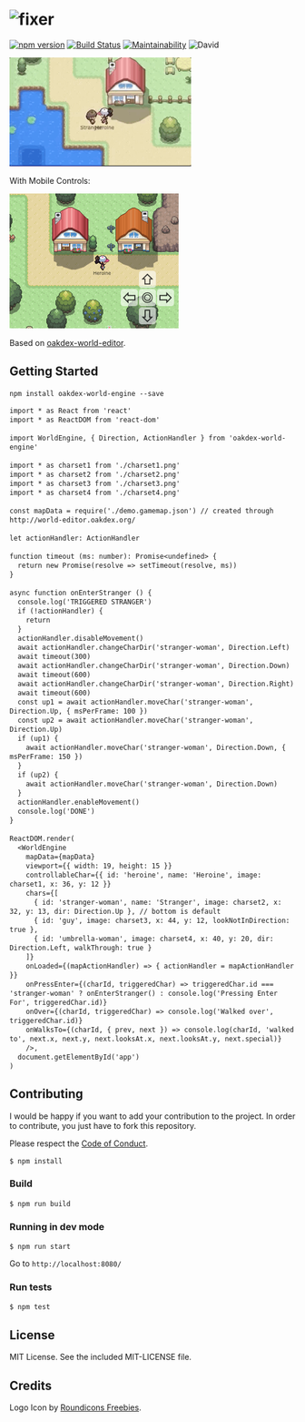 # <img src="https://v20.imgup.net/oakdex_logfbad.png" alt="fixer" width=282>

[![npm version](https://badge.fury.io/js/oakdex-world-engine.svg)](https://badge.fury.io/js/oakdex-world-engine) [![Build Status](https://travis-ci.org/jalyna/oakdex-world-engine.svg?branch=master)](https://travis-ci.org/jalyna/oakdex-world-engine) [![Maintainability](https://api.codeclimate.com/v1/badges/e8928c27d48b7880d407/maintainability)](https://codeclimate.com/github/jalyna/oakdex-world-engine/maintainability) ![David](https://img.shields.io/david/jalyna/oakdex-world-engine.svg)

![Demo](docs/demo.gif)

With Mobile Controls:

![Mobile Control](docs/mobile.png)

Based on [oakdex-world-editor](https://github.com/jalyna/oakdex-world-editor).

## Getting Started

```
npm install oakdex-world-engine --save
```

```tsx
import * as React from 'react'
import * as ReactDOM from 'react-dom'

import WorldEngine, { Direction, ActionHandler } from 'oakdex-world-engine'

import * as charset1 from './charset1.png'
import * as charset2 from './charset2.png'
import * as charset3 from './charset3.png'
import * as charset4 from './charset4.png'

const mapData = require('./demo.gamemap.json') // created through http://world-editor.oakdex.org/

let actionHandler: ActionHandler

function timeout (ms: number): Promise<undefined> {
  return new Promise(resolve => setTimeout(resolve, ms))
}

async function onEnterStranger () {
  console.log('TRIGGERED STRANGER')
  if (!actionHandler) {
    return
  }
  actionHandler.disableMovement()
  await actionHandler.changeCharDir('stranger-woman', Direction.Left)
  await timeout(300)
  await actionHandler.changeCharDir('stranger-woman', Direction.Down)
  await timeout(600)
  await actionHandler.changeCharDir('stranger-woman', Direction.Right)
  await timeout(600)
  const up1 = await actionHandler.moveChar('stranger-woman', Direction.Up, { msPerFrame: 100 })
  const up2 = await actionHandler.moveChar('stranger-woman', Direction.Up)
  if (up1) {
    await actionHandler.moveChar('stranger-woman', Direction.Down, { msPerFrame: 150 })
  }
  if (up2) {
    await actionHandler.moveChar('stranger-woman', Direction.Down)
  }
  actionHandler.enableMovement()
  console.log('DONE')
}

ReactDOM.render(
  <WorldEngine
    mapData={mapData}
    viewport={{ width: 19, height: 15 }}
    controllableChar={{ id: 'heroine', name: 'Heroine', image: charset1, x: 36, y: 12 }}
    chars={[
      { id: 'stranger-woman', name: 'Stranger', image: charset2, x: 32, y: 13, dir: Direction.Up }, // bottom is default
      { id: 'guy', image: charset3, x: 44, y: 12, lookNotInDirection: true },
      { id: 'umbrella-woman', image: charset4, x: 40, y: 20, dir: Direction.Left, walkThrough: true }
    ]}
    onLoaded={(mapActionHandler) => { actionHandler = mapActionHandler }}
    onPressEnter={(charId, triggeredChar) => triggeredChar.id === 'stranger-woman' ? onEnterStranger() : console.log('Pressing Enter For', triggeredChar.id)}
    onOver={(charId, triggeredChar) => console.log('Walked over', triggeredChar.id)}
    onWalksTo={(charId, { prev, next }) => console.log(charId, 'walked to', next.x, next.y, next.looksAt.x, next.looksAt.y, next.special)}
    />,
  document.getElementById('app')
)
```


## Contributing

I would be happy if you want to add your contribution to the project. In order to contribute, you just have to fork this repository.

Please respect the [Code of Conduct](//github.com/jalyna/oakdex-world-engine/blob/master/CODE_OF_CONDUCT.md).

```
$ npm install
```

### Build

```
$ npm run build
```

### Running in dev mode

```
$ npm run start
```

Go to `http://localhost:8080/`

### Run tests

```
$ npm test
```

## License

MIT License. See the included MIT-LICENSE file.

## Credits

Logo Icon by [Roundicons Freebies](http://www.flaticon.com/authors/roundicons-freebies).
